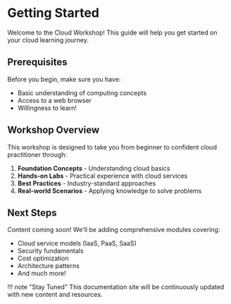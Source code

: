 # Getting Started

Welcome to the Cloud Workshop! This guide will help you get started on your cloud learning journey.

## Prerequisites

Before you begin, make sure you have:

- Basic understanding of computing concepts
- Access to a web browser
- Willingness to learn!

## Workshop Overview

This workshop is designed to take you from beginner to confident cloud practitioner through:

1. **Foundation Concepts** - Understanding cloud basics
2. **Hands-on Labs** - Practical experience with cloud services
3. **Best Practices** - Industry-standard approaches
4. **Real-world Scenarios** - Applying knowledge to solve problems

## Next Steps

Content coming soon! We'll be adding comprehensive modules covering:

- Cloud service models (IaaS, PaaS, SaaS)
- Security fundamentals
- Cost optimization
- Architecture patterns
- And much more!

!!! note "Stay Tuned"
    This documentation site will be continuously updated with new content and resources.